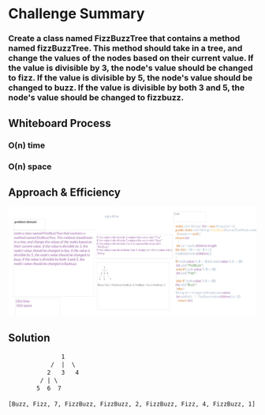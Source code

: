
# Challenge Summary
### Create a class named FizzBuzzTree that contains a method named fizzBuzzTree. This method should take in a tree, and change the values of the nodes based on their current value. If the value is divisible by 3, the node's value should be changed to fizz. If the value is divisible by 5, the node's value should be changed to buzz. If the value is divisible by both 3 and 5, the node's value should be changed to fizzbuzz.
## Whiteboard Process
### O(n) time
### O(n) space
## Approach & Efficiency

![codeChallenge12](./src/main/resources/asd.png)

## Solution


                   1
                /  |  \
               2   3   4
             / | \
            5  6  7

    [Buzz, Fizz, 7, FizzBuzz, FizzBuzz, 2, FizzBuzz, Fizz, 4, FizzBuzz, 1]